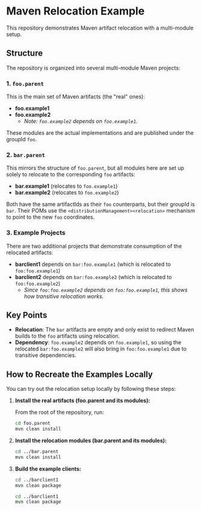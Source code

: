 # Maven Relocation Example

This repository demonstrates Maven artifact relocation with a multi-module setup.

## Structure

The repository is organized into several multi-module Maven projects:

### 1. `foo.parent`

This is the main set of Maven artifacts (the "real" ones):

- **foo.example1**  
- **foo.example2**  
  - _Note: `foo.example2` depends on `foo.example1`._

These modules are the actual implementations and are published under the groupId `foo`.

### 2. `bar.parent`

This mirrors the structure of `foo.parent`, but all modules here are set up solely to relocate to the corresponding `foo` artifacts:

- **bar.example1** (relocates to `foo.example1`)
- **bar.example2** (relocates to `foo.example2`)

Both have the same artifactIds as their `foo` counterparts, but their groupId is `bar`. Their POMs use the `<distributionManagement><relocation>` mechanism to point to the new `foo` coordinates.

### 3. Example Projects

There are two additional projects that demonstrate consumption of the relocated artifacts:

- **barclient1** depends on `bar:foo.example1` (which is relocated to `foo:foo.example1`)
- **barclient2** depends on `bar:foo.example2` (which is relocated to `foo:foo.example2`)
  - _Since `foo:foo.example2` depends on `foo:foo.example1`, this shows how transitive relocation works._

## Key Points

- **Relocation**: The `bar` artifacts are empty and only exist to redirect Maven builds to the `foo` artifacts using relocation.
- **Dependency**: `foo.example2` depends on `foo.example1`, so using the relocated `bar:foo.example2` will also bring in `foo:foo.example1` due to transitive dependencies.

## How to Recreate the Examples Locally

You can try out the relocation setup locally by following these steps:

1. **Install the real artifacts (foo.parent and its modules):**

   From the root of the repository, run:
   ```sh
   cd foo.parent
   mvn clean install
   ```
2. **Install the relocation modules (bar.parent and its modules):**
   ```sh
   cd ../bar.parent
   mvn clean install
   ```
3. **Build the example clients:**
   ```sh
   cd ../barclient1
   mvn clean package

   cd ../barclient1
   mvn clean package
   ```
